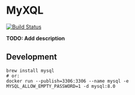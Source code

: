 # MyXQL

[![Build Status](https://travis-ci.org/elixir-ecto/myxql.svg?branch=master)](https://travis-ci.org/elixir-ecto/myxql)

**TODO: Add description**

## Development

```
brew install mysql
# or:
docker run --publish=3306:3306 --name mysql -e MYSQL_ALLOW_EMPTY_PASSWORD=1 -d mysql:8.0
```

